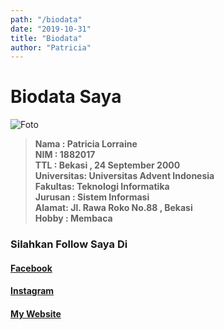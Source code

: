 ```yaml
---
path: "/biodata"
date: "2019-10-31"
title: "Biodata"
author: "Patricia"
---
```


# Biodata Saya


![Foto](https://scontent-sin2-2.xx.fbcdn.net/v/t1.0-9/48952627_2358333837786587_8645801344742981632_n.jpg?_nc_cat=101&_nc_oc=AQnLDSwdtxS0qkXTzHwmd1c91D_XrevGLtCyYw2DOtqq5w-TVboY5aakmHBtc3iYMK0&_nc_ht=scontent-sin2-2.xx&oh=c062113dceb2f291215aa3bd2f0657c8&oe=5E635DE2)
> **Nama : Patricia Lorraine** </br>
**NIM :	1882017** </br>
 **TTL	: Bekasi , 24 September 2000** </br>
**Universitas:	Universitas Advent Indonesia** </br>
**Fakultas:	Teknologi Informatika** </br>
**Jurusan : Sistem Informasi** </br>
**Alamat: Jl. Rawa Roko No.88 , Bekasi** </br>
**Hobby : Membaca** </br>

### Silahkan Follow Saya Di

#### [Facebook](https://www.facebook.com/patricia.lora.925) 
#### [Instagram](http://instagram.com/lorrainepatricia249) 
#### [My Website](https://patriciaayunda.com)





